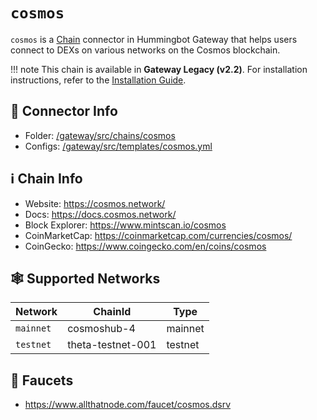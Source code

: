 # `cosmos`

`cosmos` is a [Chain](/chains) connector in Hummingbot Gateway that helps users connect to DEXs on various networks on the Cosmos blockchain.

!!! note
    This chain is available in **Gateway Legacy (v2.2)**. For installation instructions, refer to the [Installation Guide](../legacy/installation.md).



## 📁 Connector Info

- Folder: [/gateway/src/chains/cosmos](https://github.com/hummingbot/gateway/tree/main/src/chains/cosmos)
- Configs: [/gateway/src/templates/cosmos.yml](https://github.com/hummingbot/gateway/tree/main/src/templates/cosmos.yml)

## ℹ️ Chain Info

- Website: <https://cosmos.network/>
- Docs: <https://docs.cosmos.network/>
- Block Explorer: <https://www.mintscan.io/cosmos>
- CoinMarketCap: <https://coinmarketcap.com/currencies/cosmos/>
- CoinGecko: <https://www.coingecko.com/en/coins/cosmos>

## 🕸️ Supported Networks

| Network   | ChainId           | Type    |
| --------- | ----------------- | ------- |
| `mainnet` | cosmoshub-4       | mainnet |
| `testnet` | theta-testnet-001 | testnet |

## 🚰 Faucets

- https://www.allthatnode.com/faucet/cosmos.dsrv
